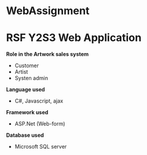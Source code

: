# WebAssignment
<h1> RSF Y2S3 Web Application </h1>

<strong>Role in the Artwork sales system</strong>
* Customer
* Artist
* Systen admin

<strong>Language used</strong>
* C#, Javascript, ajax

<strong>Framework used</strong>
* ASP.Net (Web-form)

<strong>Database used</strong>
* Microsoft SQL server
